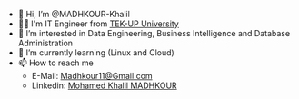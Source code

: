 - 👋 Hi, I’m @MADHKOUR-Khalil
- 👨‍🎓 I'm IT Engineer from [TEK-UP University](https://www.linkedin.com/school/tek-up/)
- 👀 I’m interested in Data Engineering, Business Intelligence and Database Administration
- 🌱 I’m currently learning (Linux and Cloud)
- 📫 How to reach me
  - E-Mail: Madhkour11@Gmail.com
  - Linkedin: [Mohamed Khalil MADHKOUR](https://www.linkedin.com/in/mohamed-khalil-madhkour-a650b1141/)




<!---
MADHKOUR-Khalil/MADHKOUR-Khalil is a ✨ special ✨ repository because its `README.md` (this file) appears on your GitHub profile.
You can click the Preview link to take a look at your changes.
--->
